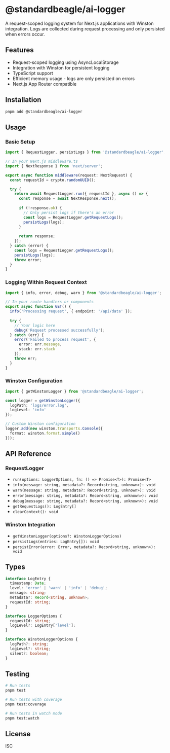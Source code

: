 # @standardbeagle/ai-logger

A request-scoped logging system for Next.js applications with Winston integration. Logs are collected during request processing and only persisted when errors occur.

## Features

- Request-scoped logging using AsyncLocalStorage
- Integration with Winston for persistent logging
- TypeScript support
- Efficient memory usage - logs are only persisted on errors
- Next.js App Router compatible

## Installation

```bash
pnpm add @standardbeagle/ai-logger
```

## Usage

### Basic Setup

```typescript
import { RequestLogger, persistLogs } from '@standardbeagle/ai-logger';

// In your Next.js middleware.ts
import { NextResponse } from 'next/server';

export async function middleware(request: NextRequest) {
  const requestId = crypto.randomUUID();

  try {
    return await RequestLogger.run({ requestId }, async () => {
      const response = await NextResponse.next();
      
      if (!response.ok) {
        // Only persist logs if there's an error
        const logs = RequestLogger.getRequestLogs();
        persistLogs(logs);
      }
      
      return response;
    });
  } catch (error) {
    const logs = RequestLogger.getRequestLogs();
    persistLogs(logs);
    throw error;
  }
}
```

### Logging Within Request Context

```typescript
import { info, error, debug, warn } from '@standardbeagle/ai-logger';

// In your route handlers or components
export async function GET() {
  info('Processing request', { endpoint: '/api/data' });
  
  try {
    // Your logic here
    debug('Request processed successfully');
  } catch (err) {
    error('Failed to process request', { 
      error: err.message,
      stack: err.stack
    });
    throw err;
  }
}
```

### Winston Configuration

```typescript
import { getWinstonLogger } from '@standardbeagle/ai-logger';

const logger = getWinstonLogger({
  logPath: 'logs/error.log',
  logLevel: 'info'
});

// Custom Winston configuration
logger.add(new winston.transports.Console({
  format: winston.format.simple()
}));
```

## API Reference

### RequestLogger

- `run(options: LoggerOptions, fn: () => Promise<T>): Promise<T>`
- `info(message: string, metadata?: Record<string, unknown>): void`
- `warn(message: string, metadata?: Record<string, unknown>): void`
- `error(message: string, metadata?: Record<string, unknown>): void`
- `debug(message: string, metadata?: Record<string, unknown>): void`
- `getRequestLogs(): LogEntry[]`
- `clearContext(): void`

### Winston Integration

- `getWinstonLogger(options?: WinstonLoggerOptions)`
- `persistLogs(entries: LogEntry[]): void`
- `persistError(error: Error, metadata?: Record<string, unknown>): void`

## Types

```typescript
interface LogEntry {
  timestamp: Date;
  level: 'error' | 'warn' | 'info' | 'debug';
  message: string;
  metadata?: Record<string, unknown>;
  requestId: string;
}

interface LoggerOptions {
  requestId: string;
  logLevel?: LogEntry['level'];
}

interface WinstonLoggerOptions {
  logPath?: string;
  logLevel?: string;
  silent?: boolean;
}
```

## Testing

```bash
# Run tests
pnpm test

# Run tests with coverage
pnpm test:coverage

# Run tests in watch mode
pnpm test:watch
```

## License

ISC